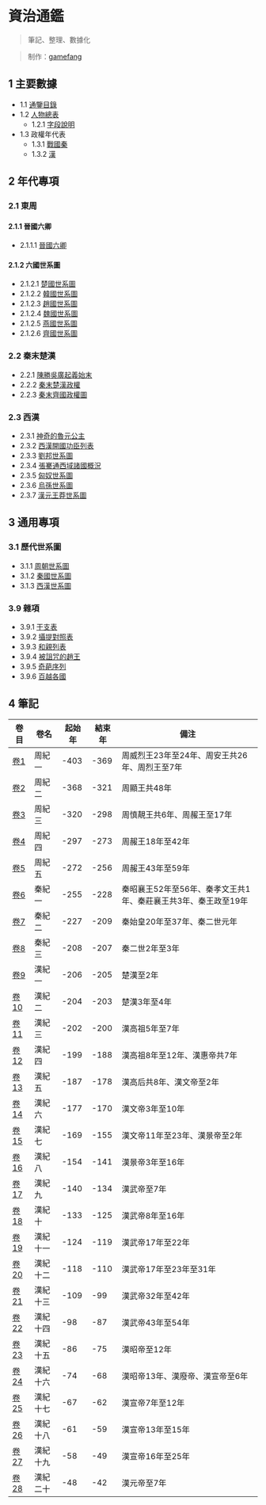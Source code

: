 # 資治通鑑

>筆記、整理、數據化

> 制作：[gamefang](https://gamefang.github.io/)

## 1 主要數據
- 1.1 [通鑒目錄](主要數據/通鑒目錄.html)
- 1.2 [人物總表](主要數據/人物總表.html)
    - 1.2.1 [字段說明](主要數據/字段說明.html)
- 1.3 政權年代表
    - 1.3.1 [戰國秦](主要數據/政權年代表/戰國秦.html)
    - 1.3.2 [漢](主要數據/政權年代表/漢.html)

## 2 年代專項
### 2.1 東周
#### 2.1.1 晉國六卿
- 2.1.1.1 [晉國六卿](年代專項/東周/晉國六卿/晉國六卿.html)

#### 2.1.2 六國世系圖
- 2.1.2.1 [楚國世系圖](年代專項/東周/六國世系圖/楚國世系圖.html)
- 2.1.2.2 [韓國世系圖](年代專項/東周/六國世系圖/韓國世系圖.html)
- 2.1.2.3 [趙國世系圖](年代專項/東周/六國世系圖/趙國世系圖.html)
- 2.1.2.4 [魏國世系圖](年代專項/東周/六國世系圖/魏國世系圖.html)
- 2.1.2.5 [燕國世系圖](年代專項/東周/六國世系圖/燕國世系圖.html)
- 2.1.2.6 [齊國世系圖](年代專項/東周/六國世系圖/齊國世系圖.html)

### 2.2 秦末楚漢
- 2.2.1 [陳勝吳廣起義始末](https://www.ageeye.cn/map/66656/)
- 2.2.2 [秦末楚漢政權](年代專項/秦末楚漢/秦末楚漢政權.html)
- 2.2.3 [秦末齊國政權圖](年代專項/秦末楚漢/秦末齊國政權圖.png)

### 2.3 西漢
- 2.3.1 [神奇的魯元公主](年代專項/西漢/神奇的魯元公主.png)
- 2.3.2 [西漢開國功臣列表](年代專項/西漢/西漢開國功臣列表.html)
- 2.3.3 [劉邦世系圖](年代專項/西漢/劉邦世系圖.html)
- 2.3.4 [張騫通西域諸國概況](年代專項/西漢/張騫通西域諸國概況.html)
- 2.3.5 [匈奴世系圖](年代專項/西漢/匈奴世系圖.html)
- 2.3.6 [烏孫世系圖](年代專項/西漢/烏孫世系圖.html)
- 2.3.7 [漢元王莽世系圖](年代專項/西漢/漢元王莽世系圖.html)

## 3 通用專項
### 3.1 歷代世系圖
- 3.1.1 [周朝世系圖](通用專項/歷代世系圖/周朝世系圖.html)
- 3.1.2 [秦國世系圖](通用專項/歷代世系圖/秦國世系圖.html)
- 3.1.3 [西漢世系圖](通用專項/歷代世系圖/西漢世系圖.html)

### 3.9 雜項
- 3.9.1 [干支表](通用專項/雜項/干支表.html)
- 3.9.2 [攝提對照表](通用專項/雜項/攝提對照表.html)
- 3.9.3 [和親列表](通用專項/雜項/和親列表.html)
- 3.9.4 [被詛咒的趙王](通用專項/雜項/被詛咒的趙王.html)
- 3.9.5 [奇葩序列](通用專項/雜項/奇葩序列.html)
- 3.9.6 [百越各國](通用專項/雜項/百越各國.html)

## 4 筆記

卷目|卷名|起始年|結束年|備注
--|--|--|--|--
[卷1](筆記/资治通鉴1.html)|周紀一|-403|-369|周威烈王23年至24年、周安王共26年、周烈王至7年
[卷2](筆記/资治通鉴2.html)|周紀二|-368|-321|周顯王共48年
[卷3](筆記/资治通鉴3.html)|周紀三|-320|-298|周慎靚王共6年、周赧王至17年
[卷4](筆記/资治通鉴4.html)|周紀四|-297|-273|周赧王18年至42年
[卷5](筆記/资治通鉴5.html)|周紀五|-272|-256|周赧王43年至59年
[卷6](筆記/资治通鉴6.html)|秦紀一|-255|-228|秦昭襄王52年至56年、秦孝文王共1年、秦莊襄王共3年、秦王政至19年
[卷7](筆記/资治通鉴7.html)|秦紀二|-227|-209|秦始皇20年至37年、秦二世元年
[卷8](筆記/资治通鉴8.html)|秦紀三|-208|-207|秦二世2年至3年
[卷9](筆記/资治通鉴9.html)|漢紀一|-206|-205|楚漢至2年
[卷10](筆記/资治通鉴10.html)|漢紀二|-204|-203|楚漢3年至4年
[卷11](筆記/资治通鉴11.html)|漢紀三|-202|-200|漢高祖5年至7年
[卷12](筆記/资治通鉴12.html)|漢紀四|-199|-188|漢高祖8年至12年、漢惠帝共7年
[卷13](筆記/资治通鉴13.html)|漢紀五|-187|-178|漢高后共8年、漢文帝至2年
[卷14](筆記/资治通鉴14.html)|漢紀六|-177|-170|漢文帝3年至10年
[卷15](筆記/资治通鉴15.html)|漢紀七|-169|-155|漢文帝11年至23年、漢景帝至2年
[卷16](筆記/资治通鉴16.html)|漢紀八|-154|-141|漢景帝3年至16年
[卷17](筆記/资治通鉴17.html)|漢紀九|-140|-134|漢武帝至7年
[卷18](筆記/资治通鉴18.html)|漢紀十|-133|-125|漢武帝8年至16年
[卷19](筆記/资治通鉴19.html)|漢紀十一|-124|-119|漢武帝17年至22年
[卷20](筆記/资治通鉴20.html)|漢紀十二|-118|-110|漢武帝17年至23年至31年
[卷21](筆記/资治通鉴21.html)|漢紀十三|-109|-99|漢武帝32年至42年
[卷22](筆記/资治通鉴22.html)|漢紀十四|-98|-87|漢武帝43年至54年
[卷23](筆記/资治通鉴23.html)|漢紀十五|-86|-75|漢昭帝至12年
[卷24](筆記/资治通鉴24.html)|漢紀十六|-74|-68|漢昭帝13年、漢廢帝、漢宣帝至6年
[卷25](筆記/资治通鉴25.html)|漢紀十七|-67|-62|漢宣帝7年至12年
[卷26](筆記/资治通鉴26.html)|漢紀十八|-61|-59|漢宣帝13年至15年
[卷27](筆記/资治通鉴27.html)|漢紀十九|-58|-49|漢宣帝16年至25年
[卷28](筆記/资治通鉴28.html)|漢紀二十|-48|-42|漢元帝至7年
